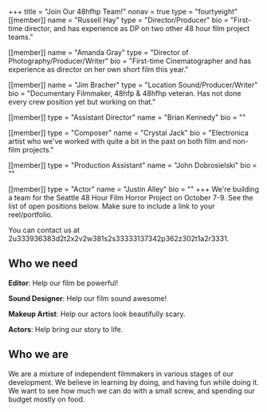 +++
title = "Join Our 48hfhp Team!"
nonav = true
type = "fourtyeight"
[[member]]
name = "Russell Hay"
type = "Director/Producer"
bio = "First-time director, and has experience as DP on two other 48 hour film project teams."

[[member]]
name = "Amanda Gray"
type = "Director of Photography/Producer/Writer"
bio = "First-time Cinematographer and has experience as director on her own short film this year."

[[member]]
name = "Jim Bracher"
type = "Location Sound/Producer/Writer"
bio = "Documentary Filmmaker, 48hfp & 48hfhp veteran.  Has not done every crew position yet but working on that."

[[member]]
type = "Assistant Director"
name = "Brian Kennedy"
bio = ""

[[member]]
type = "Composer"
name = "Crystal Jack"
bio = "Electronica artist who we've worked with quite a bit in the past on both film and non-film projects."

[[member]]
type = "Production Assistant"
name = "John Dobrosielski"
bio = ""

[[member]]
type = "Actor"
name = "Justin Alley"
bio = ""
+++
We're building a team for the Seattle 48 Hour Film Horror Project on October 7-9. See the list of open positions below.  Make sure to include a link to your reel/portfolio.

You can contact us at
<a id="fourtyeight-id">2u333936383d2t2x2v2w381s2s33333137342p362z302t1a2r3331</a>.  

## Who we need

**Editor**: Help our film be powerful!

**Sound Designer**: Help our film sound awesome!

**Makeup Artist**: Help our actors look beautifully scary.
 
**Actors**: Help bring our story to life.

## Who we are

We are a mixture of independent filmmakers in various stages of our
development. We believe in learning by doing, and having fun while doing
it.  We want to see how much we can do with a small screw, and spending
our budget mostly on food.
